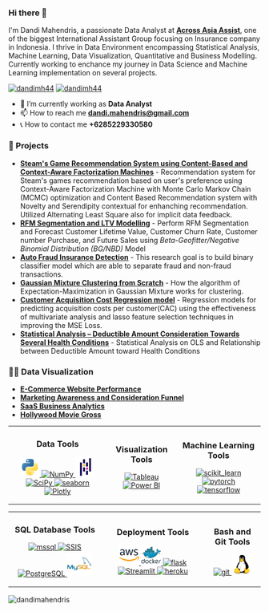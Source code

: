 ### Hi there 👋

I'm Dandi Mahendris, a passionate Data Analyst at [**Across Asia Assist**](https://www.international-assistance-group.com/), one of the biggest International Assistant Group focusing on Insurance company in Indonesia. I thrive in Data Environment encompassing Statistical Analysis, Machine Learning, Data Visualization, Quantitative and Business Modelling. Currently working to enchance my journey in Data Science and Machine Learning implementation on several projects.

<p align="left"> <a href="https://www.linkedin.com/in/dandi-mahendris-a7124516b/" target="blank"><img src="https://img.shields.io/twitter/follow/dandimahendris?logo=linkedin&style=for-the-badge" alt="dandimh44" /></a> 
<a href="https://twitter.com/dandimh44" target="blank"><img src="https://img.shields.io/twitter/follow/dandimh44?logo=twitter&style=for-the-badge" alt="dandimh44" /></a> </p>

- 🔭 I’m currently working as **Data Analyst**
- 📫 How to reach me **dandi.mahendris@gmail.com**
- 📞 How to contact me **+6285229330580**

### 🧪 Projects
* [**Steam's Game Recommendation System using Content-Based and Context-Aware Factorization Machines**](https://github.com/DandiMahendris/Context-Aware-Factorization-Machine-Recommendation-System) - Recommendation system for Steam's games recommendation based on user's preference using Context-Aware Factorization Machine with Monte Carlo Markov Chain (MCMC) optimization and Content Based Recommendation system with Novelty and Serendipity contextual for enhanching recommendation. Utilized Alternating Least Square also for implicit data feedback.
* [**RFM Segmentation and LTV Modelling**](https://github.com/DandiMahendris/RFM-Segmentation-and-LTV-Modelling) - Perform
RFM Segmentation and Forecast Customer Lifetime Value, Customer Churn Rate, Customer number Purchase, and Future Sales using *Beta-Geofitter/Negative Binomial Distribution (BG/NBD)* Model
* [**Auto Fraud Insurance Detection**](https://github.com/DandiMahendris/Auto-Insurance-Fraud-Detection) - This research goal is to build binary classifier model which are able to separate fraud and non-fraud transactions.
* [**Gaussian Mixture Clustering from Scratch**](https://github.com/DandiMahendris/Gaussian-mixture-from-scratch) - How the algorithm of Expectation-Maximization in Gaussian Mixture works for clustering.
* [**Customer Acquisition Cost Regression model**](https://github.com/DandiMahendris/regression-model-cac) - Regression models for predicting acquisition costs per customer(CAC) using the effectiveness of multivariate analysis and lasso feature selection techniques in improving the MSE Loss.
* [**Statistical Analysis – Deductible Amount Consideration Towards Several Health Conditions**](https://drive.google.com/file/d/1TsWYM_lgo2fkWptLBiMr3LxhgTx2xA6B/view) - Statistical Analysis on OLS and Relationship between Deductible Amount toward Health Conditions

### 👨‍💻 Data Visualization
* [**E-Commerce Website Performance**](https://public.tableau.com/app/profile/dandi.mahendris/viz/E-CommerceWebsitePerformance/Dashboard1)
* [**Marketing Awareness and Consideration Funnel**](https://public.tableau.com/views/AwarenessandConsiderationFunnelAdd/Dashboard3?:language=en-GB&:display_count=n&:origin=viz_share_link)
* [**SaaS Business Analytics**](https://public.tableau.com/views/BAVI-SaasBusinessAnalytics/Dashboard1?:language=en-GB&:display_count=n&:origin=viz_share_link)
* [**Hollywood Movie Gross**](https://public.tableau.com/views/HighestHolywoodGrossMovie/Dashboard1?:language=en-GB&:display_count=n&:origin=viz_share_link)

<table>
  <tr>
    <td style="text-align: center;">
      <h3>Data Tools</h3>
      <p>
        <a href="https://www.python.org" target="_blank" rel="noreferrer">
          <img src="https://raw.githubusercontent.com/devicons/devicon/master/icons/python/python-original.svg" alt="python" width="40" height="40"/>
        <a href="https://numpy.org/" target="_blank" rel="noreferrer"> <img src="https://user-images.githubusercontent.com/70002987/122630299-38ae2a80-d088-11eb-83a1-e3b323a68941.png" alt="NumPy" width="40" height="40"/> </a>
        <a href="https://pandas.pydata.org/" target="_blank" rel="noreferrer"> <img src="https://raw.githubusercontent.com/devicons/devicon/2ae2a900d2f041da66e950e4d48052658d850630/icons/pandas/pandas-original.svg" alt="pandas" width="40" height="40"/> </a> 
        <a href="https://www.scipy.org/" target="_blank" rel="noreferrer"> <img src="https://seeklogo.com/images/S/scipy-logo-7D9F267684-seeklogo.com.png" alt="SciPy" width="40" height="40"/> </a>
        <a href="https://seaborn.pydata.org/" target="_blank" rel="noreferrer"> <img src="https://seaborn.pydata.org/_images/logo-mark-lightbg.svg" alt="seaborn" width="40" height="40"/> </a>
        <a href="https://plotly.com/" target="_blank" rel="noreferrer"> <img src="https://yt3.ggpht.com/--wrzWlUr7oY/AAAAAAAAAAI/AAAAAAAAAAA/laVCgsWCIIQ/s900-c-k-no/photo.jpg" alt="Plotly" width="35" height="35"/> </a>
      </p>
    </td>
    <td style="text-align: center;">
      <h3>Visualization Tools</h3>
      <p>
        <a href="https://www.tableau.com/" target="_blank" rel="noreferrer"> <img src="https://ctsi.wakehealth.edu/-/media/WakeForest/CTSI/Images/Page-Photos/Announcements/tableau-logo.png?h=108&w=200&la=en" alt="Tableau" width="60" height="40"/> </a>
        <a href="https://powerbi.microsoft.com/" target="_blank" rel="noreferrer"> <img src="https://th.bing.com/th/id/R.3a646f7af36c19f92453a872e1a6a329?rik=NGLnMz%2bk6faQkw&riu=http%3a%2f%2fit.miami.edu%2f_assets%2fimages%2fO365_Power_BI.png&ehk=HBpjA2cY61UDu8947P%2f2Gm%2fB0yMsGkb7ZeS3AFO5hBs%3d&risl=&pid=ImgRaw&r=0" alt="Power BI" width="40" height="40"/> </a>
        </a>
      </p>
    </td>
    <td style="text-align: center;">
      <h3>Machine Learning Tools</h3>
      <p>
        <a href="https://scikit-learn.org/" target="_blank" rel="noreferrer"> <img src="https://upload.wikimedia.org/wikipedia/commons/0/05/Scikit_learn_logo_small.svg" alt="scikit_learn" width="50" height="50"/> </a>
        <a href="https://pytorch.org/" target="_blank" rel="noreferrer"> <img src="https://www.vectorlogo.zone/logos/pytorch/pytorch-icon.svg" alt="pytorch" width="40" height="40"/> </a> 
        <a href="https://www.tensorflow.org" target="_blank" rel="noreferrer"> <img src="https://www.vectorlogo.zone/logos/tensorflow/tensorflow-icon.svg" alt="tensorflow" width="40" height="40"/> </a>
        </a>
      </p>
    </td>
  </tr>
</table>

<table>
  <tr>
    <td style="text-align: center;">
      <h3>SQL Database Tools</h3>
      <p>
        <a href="https://www.microsoft.com/en-us/sql-server" target="_blank" rel="noreferrer"> <img src="https://www.svgrepo.com/show/303229/microsoft-sql-server-logo.svg" alt="mssql" width="50" height="50"/> </a> 
        <a href="https://docs.microsoft.com/en-us/sql/integration-services/sql-server-integration-services" target="_blank" rel="noreferrer"> <img src="https://i2.wp.com/simplebiinsights.com/wp-content/uploads/2019/01/ssis_transparent.png?fit=383%2C200&ssl=1" alt="SSIS" width="85" height="50"/> </a>
        <a href="https://www.postgresql.org/" target="_blank" rel="noreferrer"> <img src="https://www.myintervals.com/blog/wp-content/uploads/2011/12/postgresql-logo1.png" alt="PostgreSQL" width="50" height="50"/> </a>
        <a href="https://www.mysql.com/" target="_blank" rel="noreferrer"> <img src="https://raw.githubusercontent.com/devicons/devicon/master/icons/mysql/mysql-original-wordmark.svg" alt="mysql" width="50" height="50"/> </a> 
      </p>
    </td>
    <td style="text-align: center;">
      <h3>Deployment Tools</h3>
      <p>
        <a href="https://aws.amazon.com" target="_blank" rel="noreferrer"> <img src="https://raw.githubusercontent.com/devicons/devicon/master/icons/amazonwebservices/amazonwebservices-original-wordmark.svg" alt="aws" width="40" height="40"/> </a> 
        <a href="https://www.docker.com/" target="_blank" rel="noreferrer"> <img src="https://raw.githubusercontent.com/devicons/devicon/master/icons/docker/docker-original-wordmark.svg" alt="docker" width="40" height="40"/> </a> 
        <a href="https://flask.palletsprojects.com/" target="_blank" rel="noreferrer"> <img src="https://www.vectorlogo.zone/logos/pocoo_flask/pocoo_flask-icon.svg" alt="flask" width="40" height="40"/> </a> 
        <a href="https://streamlit.io/" target="_blank" rel="noreferrer"> <img src="https://streamlit.io/images/brand/streamlit-logo-primary-colormark-darktext.png" alt="Streamlit" width="50" height="40"/> </a>
        <a href="https://heroku.com" target="_blank" rel="noreferrer"> <img src="https://www.vectorlogo.zone/logos/heroku/heroku-icon.svg" alt="heroku" width="40" height="40"/> </a> 
        </a>
      </p>
    </td>
    <td style="text-align: center;">
      <h3>Bash and Git Tools</h3>
      <p>
        <a href="https://git-scm.com/" target="_blank" rel="noreferrer"> <img src="https://www.vectorlogo.zone/logos/git-scm/git-scm-icon.svg" alt="git" width="40" height="40"/> </a> 
        <a href="https://www.linux.org/" target="_blank" rel="noreferrer"> <img src="https://raw.githubusercontent.com/devicons/devicon/master/icons/linux/linux-original.svg" alt="linux" width="40" height="40"/> </a> 
        </a>
      </p>
    </td>
  </tr>
</table>


<p><img align="center" src="https://github-readme-stats.vercel.app/api/top-langs?username=dandimahendris&show_icons=true&locale=en&layout=compact" alt="dandimahendris" /></p>


